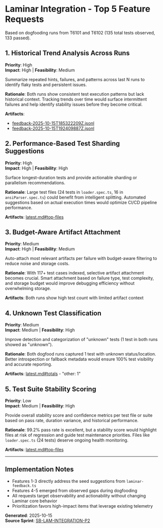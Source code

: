 # Laminar Integration - Top 5 Feature Requests

Based on dogfooding runs from T6101 and T6102 (135 total tests observed, 133 passed).

## 1. Historical Trend Analysis Across Runs

**Priority**: High  
**Impact**: High | **Feasibility**: Medium

Summarize repeated hints, failures, and patterns across last N runs to identify flaky tests and persistent issues.

**Rationale**: Both runs show consistent test execution patterns but lack historical context. Tracking trends over time would surface intermittent failures and help identify stability issues before they become critical.

**Artifacts**:

- [feedback-2025-10-15T185322209Z.jsonl](project-manager/laminar-feedback/feedback-2025-10-15T185322209Z.jsonl)
- [feedback-2025-10-15T192409887Z.jsonl](project-manager/laminar-feedback/feedback-2025-10-15T192409887Z.jsonl)

## 2. Performance-Based Test Sharding Suggestions

**Priority**: High  
**Impact**: High | **Feasibility**: High

Surface longest-duration tests and provide actionable sharding or parallelism recommendations.

**Rationale**: Large test files (24 tests in `loader.spec.ts`, 16 in `ansiParser.spec.ts`) could benefit from intelligent splitting. Automated suggestions based on actual execution times would optimize CI/CD pipeline performance.

**Artifacts**: [latest.md#top-files](project-manager/laminar-feedback/latest.md)

## 3. Budget-Aware Artifact Attachment

**Priority**: Medium  
**Impact**: High | **Feasibility**: Medium

Auto-attach most relevant artifacts per failure with budget-aware filtering to reduce noise and storage costs.

**Rationale**: With 117+ test cases indexed, selective artifact attachment becomes crucial. Smart attachment based on failure type, test complexity, and storage budget would improve debugging efficiency without overwhelming storage.

**Artifacts**: Both runs show high test count with limited artifact context

## 4. Unknown Test Classification

**Priority**: Medium  
**Impact**: Medium | **Feasibility**: High

Improve detection and categorization of "unknown" tests (1 test in both runs showed as "unknown").

**Rationale**: Both dogfood runs captured 1 test with unknown status/location. Better introspection or fallback metadata would ensure 100% test visibility and accurate reporting.

**Artifacts**: [latest.md#totals](project-manager/laminar-feedback/latest.md) - "other: 1"

## 5. Test Suite Stability Scoring

**Priority**: Low  
**Impact**: Medium | **Feasibility**: High

Provide overall stability score and confidence metrics per test file or suite based on pass rate, duration variance, and historical performance.

**Rationale**: 99.2% pass rate is excellent, but a stability score would highlight files at risk of regression and guide test maintenance priorities. Files like `loader.spec.ts` (24 tests) deserve ongoing health monitoring.

**Artifacts**: [latest.md#top-files](project-manager/laminar-feedback/latest.md)

---

## Implementation Notes

- Features 1-3 directly address the seed suggestions from `laminar-feedback.ts`
- Features 4-5 emerged from observed gaps during dogfooding
- All requests target observability and actionability without changing Laminar core behavior
- Prioritization favors high-impact items that leverage existing telemetry

**Generated**: 2025-10-15  
**Source Sprint**: [SB-LAM-INTEGRATION-P2](../sprints/SB-LAM-INTEGRATION-P2.md)
